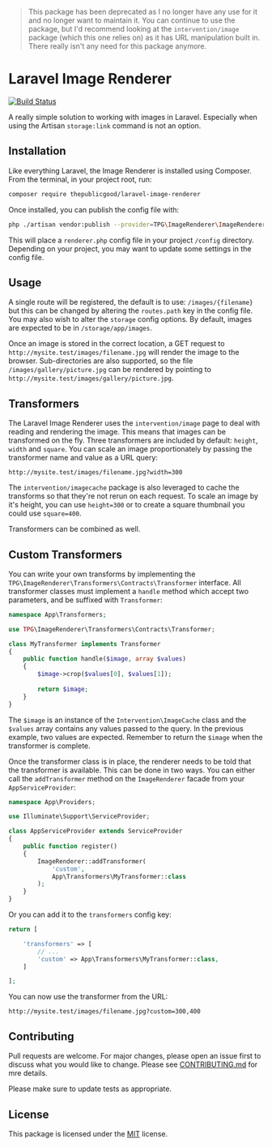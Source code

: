 > This package has been deprecated as I no longer have any use for it and no longer want to maintain it. You can continue to use the package, but I'd recommend looking at the `intervention/image` package (which this one relies on) as it has URL manipulation built in. There really isn't any need for this package anymore.

# Laravel Image Renderer

[![Build Status](https://travis-ci.org/tpg/laravel-image-renderer.svg?branch=master)](https://travis-ci.org/tpg/laravel-image-renderer)

 A really simple solution to working with images in Laravel. Especially when using the Artisan `storage:link` command is not an option. 

## Installation

Like everything Laravel, the Image Renderer is installed using Composer. From the terminal, in your project root, run:

```bash
composer require thepublicgood/laravel-image-renderer
```

Once installed, you can publish the config file with:

```bash
php ./artisan vendor:publish --provider=TPG\ImageRenderer\ImageRendererServiceProvider
```

This will place a `renderer.php` config file in your project `/config` directory. Depending on your project, you may want to update some settings in the config file.

## Usage

A single route will be registered, the default is to use: `/images/{filename}` but this can be changed by altering the `routes.path` key in the config file.
You may also wish to alter the `storage` config options. By default, images are expected to be in `/storage/app/images`.

Once an image is stored in the correct location, a GET request to `http://mysite.test/images/filename.jpg` will render the image to the browser.
Sub-directories are also supported, so the file `/images/gallery/picture.jpg` can be rendered by pointing to `http://mysite.test/images/gallery/picture.jpg`.

## Transformers

The Laravel Image Renderer uses the `intervention/image` page to deal with reading and rendering the image. This means that images can be transformed on the fly. Three transformers are included by default: `height`, `width` and `square`. You can scale an image proportionately by passing the transformer name and value as a URL query:

```
http://mysite.test/images/filename.jpg?width=300
```

The `intervention/imagecache` package is also leveraged to cache the transforms so that they're not rerun on each request. To scale an image by it's height, you can use `height=300` or to create a square thumbnail you could use `square=400`. 

Transformers can be combined as well.

## Custom Transformers

You can write your own transforms by implementing the `TPG\ImageRenderer\Transformers\Contracts\Transformer` interface. All transformer classes must implement a `handle` method which accept two parameters, and be suffixed with `Transformer`:

```php
namespace App\Transformers;

use TPG\ImageRenderer\Transformers\Contracts\Transformer;

class MyTransformer implements Transformer
{
    public function handle($image, array $values)
    {
        $image->crop($values[0], $values[1]);
        
        return $image;
    }
}
```

The `$image` is an instance of the `Intervention\ImageCache` class and the `$values` array contains any values passed to the query. In the previous example, two values are expected. Remember to return the `$image` when the transformer is complete.

Once the transformer class is in place, the renderer needs to be told that the transformer is available. This can be done in two ways. You can either call the `addTransformer` method on the `ImageRenderer` facade from your `AppServiceProvider`:

```php
namespace App\Providers;

use Illuminate\Support\ServiceProvider;

class AppServiceProvider extends ServiceProvider
{
    public function register()
    {
        ImageRenderer::addTransformer(
            'custom',
            App\Transformers\MyTransformer::class
        );
    }
}

```

Or you can add it to the `transformers` config key:

```php
return [

    'transformers' => [
        // ...
        'custom' => App\Transformers\MyTransformer::class,
    ]

];
```

You can now use the transformer from the URL:

```
http://mysite.test/images/filename.jpg?custom=300,400
```

## Contributing
Pull requests are welcome. For major changes, please open an issue first to discuss what you would like to change. Please see [CONTRIBUTING.md]() for mre details.

Please make sure to update tests as appropriate.

## License
This package is licensed under the [MIT](LICENSE.md) license.
